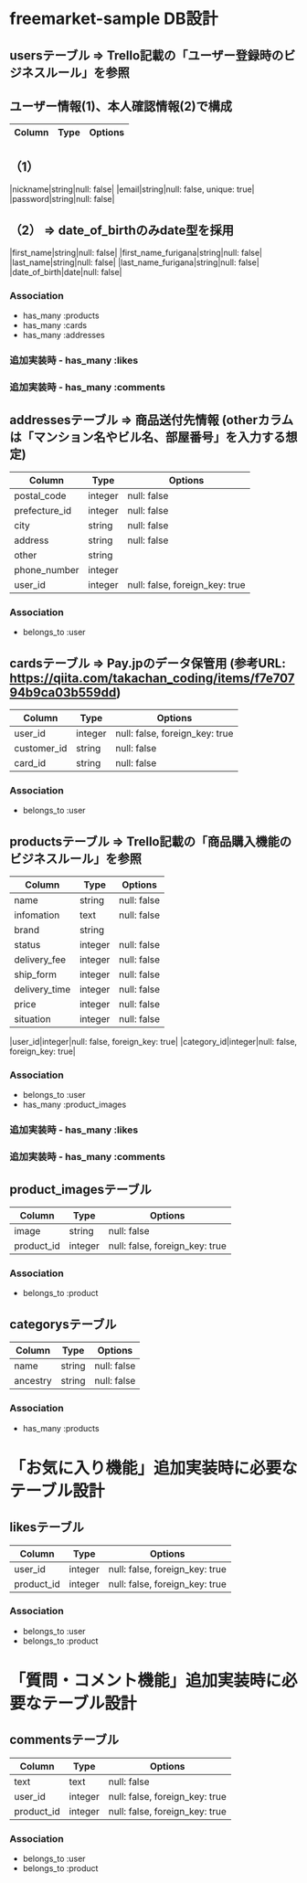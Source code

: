 # freemarket-sample DB設計

## usersテーブル => Trello記載の「ユーザー登録時のビジネスルール」を参照
##                ユーザー情報(1)、本人確認情報(2)で構成
|Column|Type|Options|
|------|----|-------|
## （1）
|nickname|string|null: false|
|email|string|null: false, unique: true|
|password|string|null: false|
## （2） => date_of_birthのみdate型を採用
|first_name|string|null: false|
|first_name_furigana|string|null: false|
|last_name|string|null: false|
|last_name_furigana|string|null: false|
|date_of_birth|date|null: false|
### Association
- has_many :products
- has_many :cards
- has_many :addresses
### 追加実装時 - has_many :likes
### 追加実装時 - has_many :comments

## addressesテーブル => 商品送付先情報 (otherカラムは「マンション名やビル名、部屋番号」を入力する想定)
|Column|Type|Options|
|------|----|-------|
|postal_code|integer|null: false|
|prefecture_id|integer|null: false|
|city|string|null: false|
|address|string|null: false|
|other|string||
|phone_number|integer||
|user_id|integer|null: false, foreign_key: true|
### Association
- belongs_to :user

## cardsテーブル => Pay.jpのデータ保管用 (参考URL: https://qiita.com/takachan_coding/items/f7e70794b9ca03b559dd)
|Column|Type|Options|
|------|----|-------|
|user_id|integer|null: false, foreign_key: true|
|customer_id|string|null: false|
|card_id|string|null: false|
### Association
- belongs_to :user

## productsテーブル => Trello記載の「商品購入機能のビジネスルール」を参照
|Column|Type|Options|
|------|----|-------|
|name|string|null: false|
|infomation|text|null: false|
|brand|string||
|status|integer|null: false|
|delivery_fee|integer|null: false|
|ship_form|integer|null: false|
|delivery_time|integer|null: false|
|price|integer|null: false|
|situation|integer|null: false|
<!-- situationカラムでは 出品中→1 / 売却済→0 でステータスを管理する -->
|user_id|integer|null: false, foreign_key: true|
|category_id|integer|null: false, foreign_key: true|
### Association
- belongs_to :user
- has_many :product_images
### 追加実装時 - has_many :likes
### 追加実装時 - has_many :comments

## product_imagesテーブル
|Column|Type|Options|
|------|----|-------|
|image|string|null: false|
|product_id|integer|null: false, foreign_key: true|
### Association
- belongs_to :product

## categorysテーブル
|Column|Type|Options|
|------|----|-------|
|name|string|null: false|
|ancestry|string|null: false|
### Association
- has_many :products

# 「お気に入り機能」追加実装時に必要なテーブル設計
## likesテーブル
|Column|Type|Options|
|------|----|-------|
|user_id|integer|null: false, foreign_key: true|
|product_id|integer|null: false, foreign_key: true|
### Association
- belongs_to :user
- belongs_to :product

# 「質問・コメント機能」追加実装時に必要なテーブル設計
## commentsテーブル
|Column|Type|Options|
|------|----|-------|
|text|text|null: false|
|user_id|integer|null: false, foreign_key: true|
|product_id|integer|null: false, foreign_key: true|
### Association
- belongs_to :user
- belongs_to :product